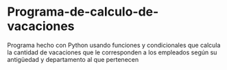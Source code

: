 # Programa-de-calculo-de-vacaciones
Programa hecho con Python usando funciones y condicionales que calcula la cantidad de vacaciones que le corresponden a los empleados según su antigüedad y departamento al que pertenecen
